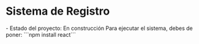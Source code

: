 <h1>Sistema de Registro</h1>
- Estado del proyecto: En construcción
Para ejecutar el sistema, debes de poner:
```npm install react```
